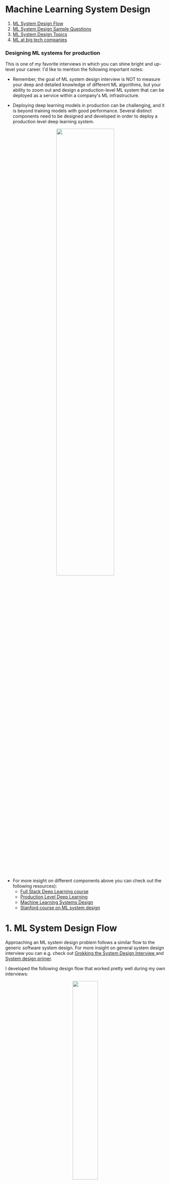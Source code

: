 # <a name="ml-sys"></a>  Machine Learning System Design

1. [ML System Design Flow](#ml-sys-d-f)
2. [ML System Design Sample Questions](#ml-sys-d-q)
3. [ML System Design Topics](#ml-sys-d-t)
4. [ML at big tech companies](#ml-sys-d-c)

### Designing ML systems for production
This is one of my favorite interviews in which you can shine bright and up-level your career. I'd like to mention the following important notes:

- Remember, the goal of ML system design interview is NOT to measure your deep and detailed knowledge of different ML algorithms, but your ability to zoom out and design a production-level ML system that can be deployed as a service within a company's ML infrastructure.

- Deploying deep learning models in production can be challenging, and it is beyond training models with good performance. Several distinct components need to be designed and developed in order to deploy a production level deep learning system.
<p align="center">
<img src="https://github.com/alirezadir/Production-Level-Deep-Learning/blob/master/images/components.png" title="" width="60%" height="60%">
</p>

- For more insight on different components above you can check out the following resources):
  - [Full Stack Deep Learning course](https://fall2019.fullstackdeeplearning.com/)
  - [Production Level Deep Learning](https://github.com/alirezadir/Production-Level-Deep-Learning)
  - [Machine Learning Systems Design](https://github.com/chiphuyen/machine-learning-systems-design)
  - [Stanford course on ML system design](https://online.stanford.edu/courses/cs329s-machine-learning-systems-design)



# 1. ML System Design Flow <a name="ml-sys-d-f"></a>
Approaching an ML system design problem follows a similar flow to the generic software system design.
For more insight on general system design interview you can e.g. check out [Grokking the System Design Interview
](https://www.educative.io/courses/grokking-the-system-design-interview)
and [System design primer](https://github.com/donnemartin/system-design-primer).



I developed the following design flow that worked pretty well during my own interviews:

<p align="center">
<img src="https://user-images.githubusercontent.com/5262877/217639552-61a302c1-5193-411e-880e-be3fda7302db.png" title="" width="40%" height="40%">
</p>


## 1. Problem Formulation 
   - What does it mean? 
    - Translate an abstract problem into an ML problem (identify it e.g. as binary classification, multi-classification, unsupervised learning, etc)
   - Use cases 
   - Requirements
   - Assumptions 
   - Do we need ML to solve this problem? 
   -   Trade off between impact and cost
        -   Costs: Data collection, data annotation, compute 
        - if Yes, we choose an ML system to design. If No, follow a general system design flow.  

## 2. Metrics (Offline and Online)
  - Offline metrics  
    - Accuracy metrics (precision, recall, F1, AUC ROC, etc)
      - imbalanced data
    - Latency 
    - Problem specific metric (e.g. CTR)
    - Computational cost (in particular for on-device)
  - Online metrics 

## 3. MVP Logic and Architectural Components
   - Model based vs rule based logic 
        - Pros and cons, and decision 
          -  Note: Always start as simple as possible (KISS) and iterate over 
    - Propose a simple model (e.g. a binary logistic regression classifier)
    
## 4. Feature Engineering 
  - Choosing features
    - Define big actors (e.g. user, item, context), 
    - Define actor specific features (e.g. user specific features)
    - Define cross features (e.g. user-item features)
  - Feature representation
    - One hot encoding
    - Embeddings (for text, image, graphs, users, etc)
    - Encoding categorical features (one hot, ordinal, count, etc) 
    - Positional embeddings 
  - Missing Values 
  - Scaling/Normalization 
  - Feature importance 
 

## 5. Data Pipeline 
  - Needs 
    - type (e.g. image, text, video, etc) and volume
  - Sources
      - availability and cost 
  - Sampling 
    - Nonprobablistic sampling   
    - Probabilistic sampling methods 
      - random, stratified, reservoir, importance sampling
  - Labelling (for supervised)
    - Labling methods
      - Natural labels (extracted from data e.g. clicks, likes, purchase, etc)   
      - Human annotation (super costly, slow, privacy issues)
     - Handliing lack of labels
      - Programmatic labeling methods (noisy, pros: cost, privacy, adaptive)
        - Semi-supervised methods (from an initial smaller set of labels e.g. perturbation based)
        - Weak supervision (encode heuristics e.g. keywords, regex, db, output of other ML models)
      - Transfer learning: 
        - pretrain on cheap large data (e.g. GPT-3), 
        - zero-shot or fine-tune for downstream task  
      - Active learning
    - Labeling cost and trade-offs
  - Data splits (train, dev, test)
    - Portions
    - Splitting time-correlated data (split by time)
    - How to chose a test set?
    - Data leackage: 
      - scale after split, 
      - use only train split for stats, scaling, and missing vals
  - Class imbalance 
  - Data augmentation 

    
## 6. Model Development, Training, and Offline Evaluation 
  - Model 1 architecture  
  - Model 2 architecture 
  - ...
  - Model training procedure 
  - Model offline evaluations 
  - Debugging 
  - Iterate over MVP model
    - Model Selection 
    - data augmentation 

## 7. Inference/Prediction Service (online/batch)
  - Data processing and verification 
  - Prediction serivce 
  - Serving infra
  - Web app 
  - Batch vs Online prediction 
  - ML on the Edge (on-device AI)
    - Model Compression 
      - Quantization 
      - Pruning 
      - Knowledge distillation 
      - Factorization 

## 8. Online Testing and Model Deployment 
- A/B Test 
  - How to A/B test? 
    - what portion of users?
    - control and test groups 
- Bandits 
- Shadow deployment 
- Canary release 


## 9. Scaling, Monitoring, and Updates 
  - Scaling for increased demand (same as in distributed systems)
    - Scaling web app and serving system 
    - Data partitioning 
    - Data parallelism (for training)
    - Model parallelism (for inference)
  - Monitoring: 
    - Data distribution shifts 
      - covariate, label and concept shifts 
      - Detection (stats, hypothesis testing)
      - Correction 
    - Monitoring metrics 
      - SW system metrics 
      - ML metrics (accuracy related, predictions, features) 
    - System failures 
      - SW system failure 
        - dependency, deployment, hardware, downtime    
      - ML system failure 
        - data distribution diff (test vs online) 
        - feedback loops 
        - edge cases  
        - data distribution changes 
  - Continual training 

# 2. ML System Design Sample Questions <a name="ml-sys-d-q"></a>
Design a:
* Recommendation System 
  *  Video recommendation (Netflix, Youtube) 
  *  Friend/follower recommendation (Facebook, Twitter)
  *  Replacement product recommendation (Instacart)
  *  Rental recommendation (Airbnb)
  *  Place recommendation 
* Newsfeed system (ranking)
* Search system (retrival, ranking)
  * Google saerch
* Ads click predicition system (ranking)
* Named entity tagging system 
* Spam/illegal ads detection system
* Fraud detection system 
* Autocompletion / Typeahead suggestion system 
* Ride matching system 
* Language identification system
* Chatbot system 
* Question ansering system
* Proximity service / Yelp
* Food delivery time  
* Self-driving car (Perception, Prediction, Planning)
* Sentiment analysis system 
* Healthcare diagnosis system 

More questions can be found [here](https://huyenchip.com/machine-learning-systems-design/exercises.html). 
 
# 3. ML System Design Topics <a name="ml-sys-d-t"></a>
I observed there are certain sets of topics that are frequently brought up or can be used as part of the logic of the system. Here are some of the important ones:

### Recommendation Systems
- Recommend the most relevant items to users 
- Collaborative Filtering (CF)
    - user based, item based
    - Cold start problem
    - Matrix factorization
- Content based filtering

### Ranking (Ads, newsfeed, etc)
- CTR prediction
- Ranking algorithms

### Information Retrieval
- Search
  - Pagerank
  - Autocomplete for search

### NLP
- Preprocessing
- Word Embeddings
  - Word2Vec, GloVe, Elmo, BERT
- Text classification and sentiment analysis
- NLP specialist topics:
  - Language Modeling
  - Part of speech tagging
    - POS HMM
    - Viterbi algorithm and beam search
  - Named entity recognition
  - Topic modeling
  - Speech Recognition Systems
    - Feature extraction, MFCCs
    - Acoustic modeling
      - HMMs for AM
      - CTC algorithm (advanced)
    - Language modeling
      - N-grams vs deep learning models (trade-offs)
      - Out of vocabulary problem
  - Dialog and chatbots
    - [CMU lecture on chatbots](http://tts.speech.cs.cmu.edu/courses/11492/slides/chatbots_shrimai.pdf)
    - [CMU lecture on spoken dialogue systems](http://tts.speech.cs.cmu.edu/courses/11492/slides/sds_components.pdf)
  - Machine Translation
    - Seq2seq models, NMT, Transformers 


### Computer vision
- Image classification
- Object Tracking
- Popular architectures (AlexNet, VGG, ResNET)
- ...


# 4. ML at big tech companies  <a name="ml-sys-d-c"></a>
Once you learn about the basics, I highly recommend checking out different companies blogs on ML systems. You can refer to some of those resources in the [ML at Companies](ml-comapnies.md) section.


